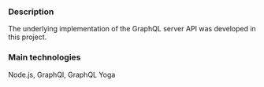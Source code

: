 ### Description

The underlying implementation of the GraphQL server API was developed in this project.

### Main technologies

Node.js, GraphQl, GraphQL Yoga
